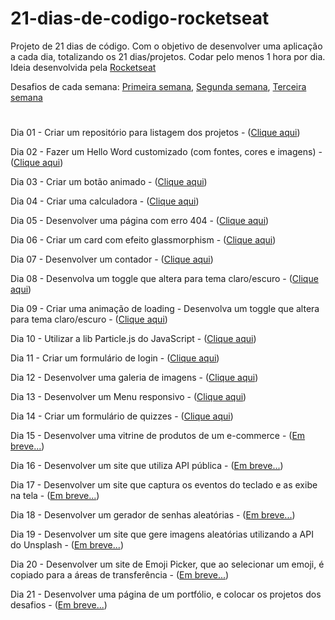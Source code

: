 # 21-dias-de-codigo-rocketseat
Projeto de 21 dias de código. Com o objetivo de desenvolver uma aplicação a cada dia, totalizando os 21 dias/projetos. Codar pelo menos 1 hora por dia.
Ideia desenvolvida pela [Rocketseat](https://www.rocketseat.com.br/)

Desafios de cada semana:
[Primeira semana](https://www.instagram.com/p/ChTBg1BpLGU/?igshid=YmMyMTA2M2Y=),
[Segunda semana](https://www.instagram.com/p/ChkahuNOLvF/?igshid=YmMyMTA2M2Y=),
[Terceira semana](https://www.instagram.com/p/Ch3EOQ0p2sZ/?igshid=YmMyMTA2M2Y=)
#

Dia 01 - Criar um repositório para listagem dos projetos - ([Clique aqui](https://github.com/deivisondelmiro/21-dias-de-codigo-rocketseat))

Dia 02 - Fazer um Hello Word customizado (com fontes, cores e imagens) - ([Clique aqui](https://deivisondelmiro.github.io/21-dias-de-codigo-rocketseat/dia-02/index.html))

Dia 03 - Criar um botão animado - ([Clique aqui](https://deivisondelmiro.github.io/21-dias-de-codigo-rocketseat/dia-03/index.html))

Dia 04 - Criar uma calculadora - ([Clique aqui](https://deivisondelmiro.github.io/21-dias-de-codigo-rocketseat/dia-04/index.html))

Dia 05 - Desenvolver uma página com erro 404 - ([Clique aqui](https://deivisondelmiro.github.io/21-dias-de-codigo-rocketseat/dia-05/index.html))

Dia 06 - Criar um card com efeito glassmorphism - ([Clique aqui](https://deivisondelmiro.github.io/21-dias-de-codigo-rocketseat/dia-06/index.html))

Dia 07 - Desenvolver um contador - ([Clique aqui](https://deivisondelmiro.github.io/21-dias-de-codigo-rocketseat/dia-07/index.html))

Dia 08 - Desenvolva um toggle que altera para tema claro/escuro - ([Clique aqui](https://deivisondelmiro.github.io/21-dias-de-codigo-rocketseat/dia-08/index.html))

Dia 09 - Criar uma animação de loading - Desenvolva um toggle que altera para tema claro/escuro - ([Clique aqui](https://deivisondelmiro.github.io/21-dias-de-codigo-rocketseat/dia-09/index.html))

Dia 10 - Utilizar a lib Particle.js do JavaScript - ([Clique aqui](https://deivisondelmiro.github.io/21-dias-de-codigo-rocketseat/dia-10/index.html))

Dia 11 - Criar um formulário de login - ([Clique aqui](https://deivisondelmiro.github.io/21-dias-de-codigo-rocketseat/dia-11/index.html))

Dia 12 - Desenvolver uma galeria de imagens - ([Clique aqui](https://deivisondelmiro.github.io/21-dias-de-codigo-rocketseat/dia-12/index.html))

Dia 13 - Desenvolver um Menu responsivo - ([Clique aqui](https://deivisondelmiro.github.io/21-dias-de-codigo-rocketseat/dia-13/index.html))

Dia 14 - Criar um formulário de quizzes - ([Clique aqui](https://deivisondelmiro.github.io/21-dias-de-codigo-rocketseat/dia-14/index.html))

Dia 15 - Desenvolver uma vitrine de produtos de um e-commerce - ([Em breve...](https://deivisondelmiro.github.io/21-dias-de-codigo-rocketseat/dia-15/index.html))

Dia 16 - Desenvolver um site que utiliza API pública - ([Em breve...](https://deivisondelmiro.github.io/21-dias-de-codigo-rocketseat/dia-16/index.html))

Dia 17 - Desenvolver um site que captura os eventos do teclado e as exibe na tela - ([Em breve...](https://deivisondelmiro.github.io/21-dias-de-codigo-rocketseat/dia-17/index.html))

Dia 18 - Desenvolver um gerador de senhas aleatórias - ([Em breve...](https://deivisondelmiro.github.io/21-dias-de-codigo-rocketseat/dia-18/index.html))

Dia 19 - Desenvolver um site que gere imagens aleatórias utilizando a API do Unsplash - ([Em breve...](https://deivisondelmiro.github.io/21-dias-de-codigo-rocketseat/dia-19/index.html))

Dia 20 - Desenvolver um site de Emoji Picker, que ao selecionar um emoji, é copiado para a áreas de transferência - ([Em breve...](https://deivisondelmiro.github.io/21-dias-de-codigo-rocketseat/dia-20/index.html))

Dia 21 - Desenvolver uma página de um portfólio, e colocar os projetos dos desafios - ([Em breve...](https://deivisondelmiro.github.io/21-dias-de-codigo-rocketseat/dia-21/index.html))
